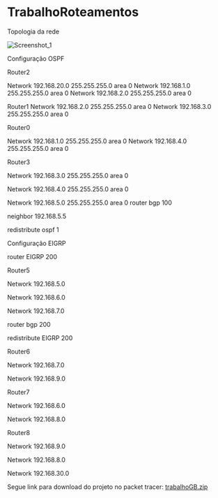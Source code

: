 # TrabalhoRoteamentos

Topologia da rede

![Screenshot_1](https://user-images.githubusercontent.com/67288159/85567752-8031e000-b607-11ea-93a4-3b3260d70f2d.png)


Configuração OSPF

Router2

Network 192.168.20.0 255.255.255.0 area 0
Network 192.168.1.0 255.255.255.0 area 0
Network 192.168.2.0 255.255.255.0 area 0

Router1
Network 192.168.2.0 255.255.255.0 area 0
Network 192.168.3.0 255.255.255.0 area 0

Router0

Network 192.168.1.0 255.255.255.0 area 0
Network 192.168.4.0 255.255.255.0 area 0

Router3

Network 192.168.3.0 255.255.255.0 area 0

Network 192.168.4.0 255.255.255.0 area 0

Network 192.168.5.0 255.255.255.0 area 0
router bgp 100

neighbor 192.168.5.5

redistribute ospf 1

Configuração EIGRP

router EIGRP 200

Router5

Network 192.168.5.0

Network 192.168.6.0

Network 192.168.7.0

router bgp 200 

redistribute EIGRP 200


Router6

Network 192.168.7.0

Network 192.168.9.0

Router7

Network 192.168.6.0

Network 192.168.8.0

Router8

Network 192.168.9.0

Network 192.168.8.0

Network 192.168.30.0

Segue link para download do projeto no packet tracer: [trabalhoGB.zip](https://github.com/gabriel-sippel/TrabalhoRoteamentos/files/4826010/trabalhoGB.zip)
